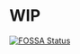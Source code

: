 # WIP

[![FOSSA Status](https://app.fossa.io/api/projects/git%2Bgithub.com%2Fkataras%2Ffastws.svg?type=shield)](https://app.fossa.io/projects/git%2Bgithub.com%2Fkataras%2Ffastws?ref=badge_shield)